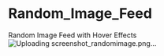 # Random_Image_Feed
Random Image Feed with Hover Effects
![Uploading screenshot_randomimage.png…]()
